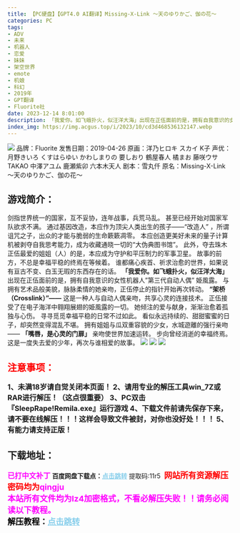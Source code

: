 ```yaml
---
title: 【PC硬盘】【GPT4.0 AI翻译】Missing-X-Link ～天のゆりかご、伽の花～
categories: PC
tags:
- ADV
- 未来
- 机器人
- 恋爱
- 妹妹
- 架空世界
- emote
- 机娘
- 科幻
- 2019年
- GPT翻译
- Fluorite社
date: 2023-12-14 8:01:00
description: 「我爱你。如飞蛾扑火，似汪洋大海」出现在正伍面前的是，拥有自我意识的女性机器人”第三代自动人偶” 姫風露。与拥有艺术品般美貌，脉脉柔情的她亲吻，正伍停止的指针开始再次转动。“架桥（Crosslink）”——这是一种人与自动人偶亲吻，共享心灵的连接技术。
index_img: https://img.acgus.top/i/2023/10/cd3d468536132147.webp
---
```

![](https://img.acgus.top/i/2023/10/cd3d468536132147.webp)
品牌：Fluorite
发售日期：2019-04-26
原画：洋乃ヒロキ スカイ K子
声优：月野きいろ くすはらゆい かわしまりの 要しおり 鶴屋春人 橘まお 藤咲ウサ TAKAO 中澤アユム 鹿瀬紫卯 六本木天人
剧本：雪丸仟
原名：Missing-X-Link ～天のゆりかご、伽の花～

## 游戏简介：
剑指世界统一的国家，互不妥协，连年战事，兵荒马乱。
甚至已经开始对国家军队欲求不满。
通过基因改造，本应作为顶尖人类出生的孩子——“改造人” ，所谓诅咒之子，出众的才能与脆弱的生命簌簌凋零。
本应创造更美好未来的量子计算机被剥夺自我思考能力，成为收藏通晓一切的“大伪典图书馆”。
此外，夺去珠木正伍最爱的姐姐（人）的是，本应成为守护和平压制力的军事卫星。
故事的前方，不总是幸福平稳的终焉在等候着。
谁都痛心疾首、祈求治愈的世界，如果说有亘古不变、白玉无瑕的东西存在的话。
**「我爱你。如飞蛾扑火，似汪洋大海」**
出现在正伍面前的是，拥有自我意识的女性机器人”第三代自动人偶” 姫風露。
与拥有艺术品般美貌，脉脉柔情的她亲吻，正伍停止的指针开始再次转动。
**“架桥（Crosslink）”——**
这是一种人与自动人偶亲吻，共享心灵的连接技术。
正伍接受了在电子海洋中翱翔展翅的姫風露的一切。
她倾注的爱与献身，渐渐治愈着孤独与心伤。
寻寻觅觅幸福平稳的日常不过如此。
看似永远持续的、甜甜蜜蜜的日子，却突然变得混乱不堪。
拥有姐姐与瓜双重容貌的少女，水城遊離的强行亲吻——
**「嘴唇，是心灵的门扉」**
亲吻使世界加速运转。
步向曾经消逝的幸福终焉。
这是一度失去爱的少年，再次与谁相爱的故事。
![](https://img.acgus.top/i/2023/10/abc1694cc1132156.webp)
![](https://img.acgus.top/i/2023/10/bab5e3e62c132154.webp)
![](https://img.acgus.top/i/2023/10/856c01a2ae132152.webp)






## <font color=#FF0000 >注意事项：</font>
<font size=3><b>1、未满18岁请自觉关闭本页面！
2、请用专业的解压工具win_7Z或RAR进行解压！（这点很重要）
3、PC双击『SleepRape!Remila.exe』运行游戏
4、下载文件前请先保存下来，请不要在线解压！！！这样会导致文件被封，对你也没好处！！！
5、有能力请支持正版！</b></font>

## 下载地址：
<font color=#FF00FF size=3><b>已打中文补丁</b></font>
<b>百度网盘下载点：</b><a href="https://pan.baidu.com/s/1UBPPLp9WR7NqWvtoldC_yg?pwd=11r5" style="color: #87CEEB;"><b>点击跳转</b></a> 提取码:11r5
<a style="padding: 0" href="https://post.qingju.org/AD/"><img style="max-width:100%" src="https://img.acgus.top/i/2024/07/478f689b8021d8d499ab43d21acf137a.gif" alt=""></a>
<b><font color=#FF0000 size=4>网站所有资源解压密码均为</b></font><b><font color=#FF00FF size=4>qingju</font><font color=#FF0000 ></font></b><br><b><font color=#FF00FF size=4>本站所有文件均为lz4加密格式，不看必解压失败！！请务必阅读以下教程。</b></font><br><b><font color=#000 size=4>解压教程：</b><a href="https://post.qingju.org/tutorial/000/" style="color: #87CEEB;"><b>点击跳转</b></a>
